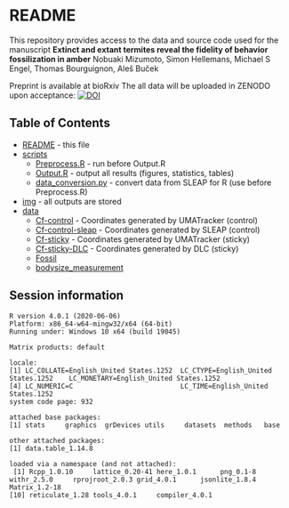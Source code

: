 # README

This repository provides access to the data and source code used for the manuscript
**Extinct and extant termites reveal the fidelity of behavior fossilization in amber**
Nobuaki Mizumoto, Simon Hellemans, Michael S Engel, Thomas Bourguignon, Aleš Buček

Preprint is available at bioRxiv 
The all data will be uploaded in ZENODO upon acceptance: [![DOI](https://zenodo.org/badge/DOI/XXXDOIXXX.svg)](https://doi.org/XXXDOIXXX)


## Table of Contents
* [README](./README.md) - this file
* [scripts](./scripts)
  * [Preprocess.R](./scripts/Preprocess.R) - run before Output.R
  * [Output.R](./scripts/Output.R) - output all results (figures, statistics, tables)
  * [data_conversion.py](./scripts/data_conversion.py) - convert data from SLEAP for R (use before Preprocess.R)
* [img](./img) - all outputs are stored
* [data](./data)
  * [Cf-control](./data/Cf-control) - Coordinates generated by UMATracker (control)
  * [Cf-control-sleap](./data/Cf-control-sleap) - Coordinates generated by SLEAP (control)
  * [Cf-sticky](./data/Cf-sticky) - Coordinates generated by UMATracker (sticky)
  * [Cf-sticky-DLC](./data/Cf-sticky-DLC) - Coordinates generated by DLC (sticky)
  * [Fossil](./data/Fossil)
  * [bodysize_measurement](./data/bodysize_measurement)
  

## Session information
```
R version 4.0.1 (2020-06-06)
Platform: x86_64-w64-mingw32/x64 (64-bit)
Running under: Windows 10 x64 (build 19045)

Matrix products: default

locale:
[1] LC_COLLATE=English_United States.1252  LC_CTYPE=English_United States.1252    LC_MONETARY=English_United States.1252
[4] LC_NUMERIC=C                           LC_TIME=English_United States.1252    
system code page: 932

attached base packages:
[1] stats     graphics  grDevices utils     datasets  methods   base     

other attached packages:
[1] data.table_1.14.8

loaded via a namespace (and not attached):
 [1] Rcpp_1.0.10     lattice_0.20-41 here_1.0.1      png_0.1-8       withr_2.5.0     rprojroot_2.0.3 grid_4.0.1      jsonlite_1.8.4  Matrix_1.2-18  
[10] reticulate_1.28 tools_4.0.1     compiler_4.0.1 
```